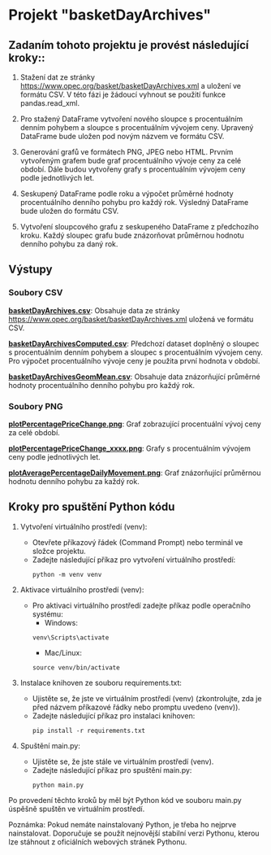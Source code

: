 # Projekt "basketDayArchives"

## Zadaním tohoto projektu je provést následující kroky::

1. Stažení dat ze stránky https://www.opec.org/basket/basketDayArchives.xml a uložení ve formátu CSV. 
V této fázi je žádoucí vyhnout se použití funkce pandas.read_xml.

2. Pro stažený DataFrame vytvoření nového sloupce s procentuálním denním pohybem a sloupce s procentuálním vývojem ceny. 
Upravený DataFrame bude uložen pod novým názvem ve formátu CSV.

3. Generování grafů ve formátech PNG, JPEG nebo HTML. Prvním vytvořeným grafem bude graf procentuálního vývoje ceny 
za celé období. Dále budou vytvořeny grafy s procentuálním vývojem ceny podle jednotlivých let.

4. Seskupený DataFrame podle roku a výpočet průměrné hodnoty procentuálního denního pohybu pro každý rok. 
Výsledný DataFrame bude uložen do formátu CSV.

5. Vytvoření sloupcového grafu z seskupeného DataFrame z předchozího kroku. Každý sloupec grafu bude znázorňovat 
průměrnou hodnotu denního pohybu za daný rok.

## Výstupy

### Soubory CSV

**[basketDayArchives.csv](results/basketDayArchives.csv)**: Obsahuje data ze stránky https://www.opec.org/basket/basketDayArchives.xml uložená ve formátu CSV.

**[basketDayArchivesComputed.csv](results/basketDayArchivesComputed.csv)**: Předchozí dataset doplněný o sloupec s procentuálním denním pohybem a sloupec s 
procentuálním vývojem ceny. Pro výpočet procentuálního vývoje ceny je použita první hodnota v období.

**[basketDayArchivesGeomMean.csv](results/basketDayArchivesGeomMean.csv)**: Obsahuje data znázorňující průměrné hodnoty procentuálního denního pohybu pro každý rok.

### Soubory PNG

**[plotPercentagePriceChange.png](results/charts/plotPercentagePriceChange.png)**: Graf zobrazující procentuální vývoj ceny za celé období.

**[plotPercentagePriceChange_xxxx.png](results/charts/)**: Grafy s procentuálním vývojem ceny podle jednotlivých let.

**[plotAveragePercentageDailyMovement.png](results/charts/plotAveragePercentageDailyMovement.png)**: Graf znázorňující průměrnou hodnotu denního pohybu za každý rok.
 
## Kroky pro spuštění Python kódu
1. Vytvoření virtuálního prostředí (venv):

   - Otevřete příkazový řádek (Command Prompt) nebo terminál ve složce projektu.
   - Zadejte následující příkaz pro vytvoření virtuálního prostředí:
     ```
     python -m venv venv
     ```
2. Aktivace virtuálního prostředí (venv):

   - Pro aktivaci virtuálního prostředí zadejte příkaz podle operačního systému:
     - Windows:
     ```
     venv\Scripts\activate
     ```
     - Mac/Linux:
     ```
     source venv/bin/activate
     ```
3. Instalace knihoven ze souboru requirements.txt:

   - Ujistěte se, že jste ve virtuálním prostředí (venv) (zkontrolujte, zda je před názvem příkazové řádky nebo promptu uvedeno (venv)).
   - Zadejte následující příkaz pro instalaci knihoven:
     ```
     pip install -r requirements.txt
     ```
4. Spuštění main.py:

   - Ujistěte se, že jste stále ve virtuálním prostředí (venv).
   - Zadejte následující příkaz pro spuštění main.py:
     ```
     python main.py
     ```
Po provedení těchto kroků by měl být Python kód ve souboru main.py úspěšně spuštěn ve virtuálním prostředí.

Poznámka: Pokud nemáte nainstalovaný Python, je třeba ho nejprve nainstalovat. Doporučuje se použít 
nejnovější stabilní verzi Pythonu, kterou lze stáhnout z oficiálních webových stránek Pythonu.